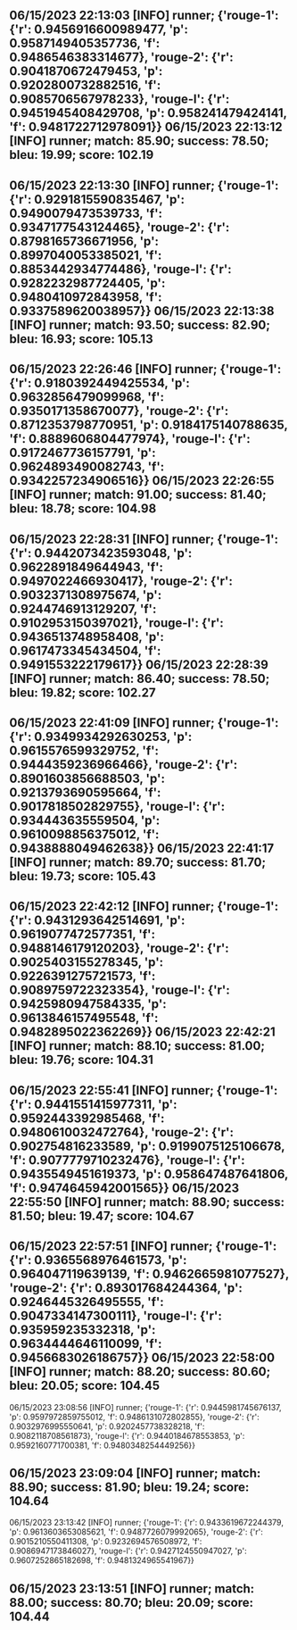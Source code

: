 06/15/2023 22:13:03  [INFO] runner; {'rouge-1': {'r': 0.9456916600989477, 'p': 0.9587149405357736, 'f': 0.9486546383314677}, 'rouge-2': {'r': 0.9041870672479453, 'p': 0.9202800732882516, 'f': 0.9085706567978233}, 'rouge-l': {'r': 0.9451945408429708, 'p': 0.958241479424141, 'f': 0.9481722712978091}}
06/15/2023 22:13:12  [INFO] runner; match: 85.90; success: 78.50; bleu: 19.99; score: 102.19
--
06/15/2023 22:13:30  [INFO] runner; {'rouge-1': {'r': 0.9291815590835467, 'p': 0.9490079473539733, 'f': 0.9347177543124465}, 'rouge-2': {'r': 0.8798165736671956, 'p': 0.8997040053385021, 'f': 0.8853442934774486}, 'rouge-l': {'r': 0.9282232987724405, 'p': 0.9480410972843958, 'f': 0.9337589620038957}}
06/15/2023 22:13:38  [INFO] runner; match: 93.50; success: 82.90; bleu: 16.93; score: 105.13
--
06/15/2023 22:26:46  [INFO] runner; {'rouge-1': {'r': 0.9180392449425534, 'p': 0.9632856479099968, 'f': 0.9350171358670077}, 'rouge-2': {'r': 0.8712353798770951, 'p': 0.9184175140788635, 'f': 0.8889606804477974}, 'rouge-l': {'r': 0.9172467736157791, 'p': 0.9624893490082743, 'f': 0.9342257234906516}}
06/15/2023 22:26:55  [INFO] runner; match: 91.00; success: 81.40; bleu: 18.78; score: 104.98
--
06/15/2023 22:28:31  [INFO] runner; {'rouge-1': {'r': 0.9442073423593048, 'p': 0.9622891849644943, 'f': 0.9497022466930417}, 'rouge-2': {'r': 0.9032371308975674, 'p': 0.9244746913129207, 'f': 0.9102953150397021}, 'rouge-l': {'r': 0.9436513748958408, 'p': 0.9617473345434504, 'f': 0.9491553222179617}}
06/15/2023 22:28:39  [INFO] runner; match: 86.40; success: 78.50; bleu: 19.82; score: 102.27
--
06/15/2023 22:41:09  [INFO] runner; {'rouge-1': {'r': 0.9349934292630253, 'p': 0.9615576599329752, 'f': 0.9444359236966466}, 'rouge-2': {'r': 0.8901603856688503, 'p': 0.9213793690595664, 'f': 0.9017818502829755}, 'rouge-l': {'r': 0.934443635559504, 'p': 0.9610098856375012, 'f': 0.9438888049462638}}
06/15/2023 22:41:17  [INFO] runner; match: 89.70; success: 81.70; bleu: 19.73; score: 105.43
--
06/15/2023 22:42:12  [INFO] runner; {'rouge-1': {'r': 0.9431293642514691, 'p': 0.9619077472577351, 'f': 0.9488146179120203}, 'rouge-2': {'r': 0.9025403155278345, 'p': 0.9226391275721573, 'f': 0.9089759722323354}, 'rouge-l': {'r': 0.9425980947584335, 'p': 0.9613846157495548, 'f': 0.9482895022362269}}
06/15/2023 22:42:21  [INFO] runner; match: 88.10; success: 81.00; bleu: 19.76; score: 104.31
--
06/15/2023 22:55:41  [INFO] runner; {'rouge-1': {'r': 0.9441551415977311, 'p': 0.9592443392985468, 'f': 0.9480610032472764}, 'rouge-2': {'r': 0.902754816233589, 'p': 0.9199075125106678, 'f': 0.9077779710232476}, 'rouge-l': {'r': 0.9435549451619373, 'p': 0.958647487641806, 'f': 0.9474645942001565}}
06/15/2023 22:55:50  [INFO] runner; match: 88.90; success: 81.50; bleu: 19.47; score: 104.67
--
06/15/2023 22:57:51  [INFO] runner; {'rouge-1': {'r': 0.9365568976461573, 'p': 0.964047119639139, 'f': 0.9462665981077527}, 'rouge-2': {'r': 0.893017684244364, 'p': 0.9246445326495555, 'f': 0.9047334147300111}, 'rouge-l': {'r': 0.935959235332318, 'p': 0.9634444646110099, 'f': 0.9456683026186757}}
06/15/2023 22:58:00  [INFO] runner; match: 88.20; success: 80.60; bleu: 20.05; score: 104.45
--
06/15/2023 23:08:56  [INFO] runner; {'rouge-1': {'r': 0.9445981745676137, 'p': 0.9597972859755012, 'f': 0.9486131072802855}, 'rouge-2': {'r': 0.9032976995550641, 'p': 0.9202457738328218, 'f': 0.9082118708561873}, 'rouge-l': {'r': 0.9440184678553853, 'p': 0.9592160771700381, 'f': 0.9480348254449256}}

## 06/15/2023 23:09:04  [INFO] runner; match: 88.90; success: 81.90; bleu: 19.24; score: 104.64

06/15/2023 23:13:42  [INFO] runner; {'rouge-1': {'r': 0.9433619672244379, 'p': 0.9613603653085621, 'f': 0.9487726079992065}, 'rouge-2': {'r': 0.9015210550411308, 'p': 0.9232694576508972, 'f': 0.9086947173846027}, 'rouge-l': {'r': 0.9427124550947027, 'p': 0.9607252865182698, 'f': 0.9481324965541967}}

## 06/15/2023 23:13:51  [INFO] runner; match: 88.00; success: 80.70; bleu: 20.09; score: 104.44